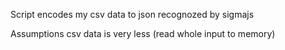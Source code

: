 Script encodes my csv data to json recognozed by sigmajs

Assumptions
csv data is very less (read whole input to memory)
